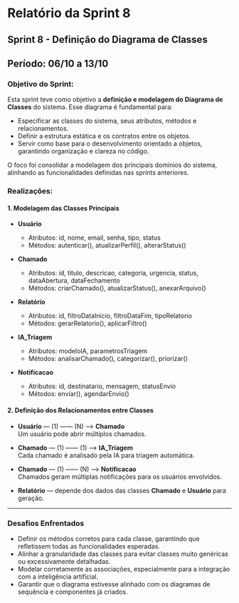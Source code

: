 # Relatório da Sprint 8

## Sprint 8 - Definição do Diagrama de Classes  
## Período: 06/10 a 13/10

### Objetivo do Sprint:
Esta sprint teve como objetivo a **definição e modelagem do Diagrama de Classes** do sistema. Esse diagrama é fundamental para:

- Especificar as classes do sistema, seus atributos, métodos e relacionamentos.
- Definir a estrutura estática e os contratos entre os objetos.
- Servir como base para o desenvolvimento orientado a objetos, garantindo organização e clareza no código.

O foco foi consolidar a modelagem dos principais domínios do sistema, alinhando as funcionalidades definidas nas sprints anteriores.

### Realizações:
#### 1. Modelagem das Classes Principais

- **Usuário**
  - Atributos: id, nome, email, senha, tipo, status
  - Métodos: autenticar(), atualizarPerfil(), alterarStatus()
  
- **Chamado**
  - Atributos: id, titulo, descricao, categoria, urgencia, status, dataAbertura, dataFechamento
  - Métodos: criarChamado(), atualizarStatus(), anexarArquivo()
  
- **Relatório**
  - Atributos: id, filtroDataInicio, filtroDataFim, tipoRelatorio
  - Métodos: gerarRelatorio(), aplicarFiltro()
  
- **IA_Triagem**
  - Atributos: modeloIA, parametrosTriagem
  - Métodos: analisarChamado(), categorizar(), priorizar()
  
- **Notificacao**
  - Atributos: id, destinatario, mensagem, statusEnvio
  - Métodos: enviar(), agendarEnvio()

#### 2. Definição dos Relacionamentos entre Classes

- **Usuário** — (1) —— (N) —> **Chamado**  
  Um usuário pode abrir múltiplos chamados.

- **Chamado** — (1) —— (1) —> **IA_Triagem**  
  Cada chamado é analisado pela IA para triagem automática.

- **Chamado** — (1) —— (N) —> **Notificacao**  
  Chamados geram múltiplas notificações para os usuários envolvidos.

- **Relatório** — depende dos dados das classes **Chamado** e **Usuário** para geração.

---

### Desafios Enfrentados

- Definir os métodos corretos para cada classe, garantindo que refletissem todas as funcionalidades esperadas.
- Alinhar a granularidade das classes para evitar classes muito genéricas ou excessivamente detalhadas.
- Modelar corretamente as associações, especialmente para a integração com a inteligência artificial.
- Garantir que o diagrama estivesse alinhado com os diagramas de sequência e componentes já criados.
